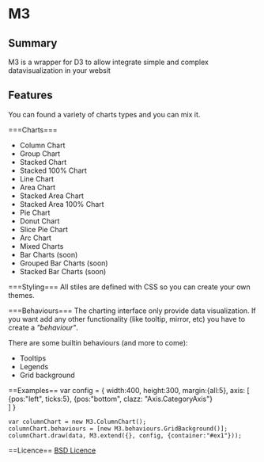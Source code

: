 M3
==

Summary
-------
M3 is a wrapper for D3 to allow integrate simple and complex datavisualization in your websit

Features
--------
You can found a variety of charts types and you can mix it.

===Charts===
* Column Chart
* Group Chart
* Stacked Chart
* Stacked 100% Chart
* Line Chart
* Area Chart
* Stacked Area Chart
* Stacked Area 100% Chart
* Pie Chart
* Donut Chart
* Slice Pie Chart
* Arc Chart
* Mixed Charts
* Bar Charts (soon)
* Grouped Bar Charts (soon)
* Stacked Bar Charts (soon)

===Styling===
All stiles are defined with CSS so you can create your own themes.

===Behaviours===
The charting interface only provide data visualization. If you want add any other functionality (like tooltip, mirror, etc) you have to create a <i>"behaviour"</i>.

There are some builtin behaviours (and more to come):
* Tooltips
* Legends
* Grid background

==Examples==
    var config = {
        width:400,
        height:300,
        margin:{all:5},
        axis: [
            {pos:"left", ticks:5},
            {pos:"bottom", clazz: "Axis.CategoryAxis"}        
        ]
    }

    var columnChart = new M3.ColumnChart();
    columnChart.behaviours = [new M3.behaviours.GridBackground()];
    columnChart.draw(data, M3.extend({}, config, {container:"#ex1"}));

==Licence==
<a href="http://opensource.org/licenses/BSD-3-Clause" target="_blank">BSD Licence</a>